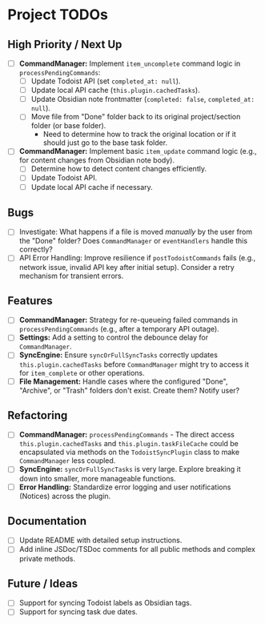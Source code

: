# Project TODOs

## High Priority / Next Up
- [ ] **CommandManager:** Implement `item_uncomplete` command logic in `processPendingCommands`:
    - [ ] Update Todoist API (set `completed_at: null`).
    - [ ] Update local API cache (`this.plugin.cachedTasks`).
    - [ ] Update Obsidian note frontmatter (`completed: false`, `completed_at: null`).
    - [ ] Move file from "Done" folder back to its original project/section folder (or base folder).
        - Need to determine how to track the original location or if it should just go to the base task folder.
- [ ] **CommandManager:** Implement basic `item_update` command logic (e.g., for content changes from Obsidian note body).
    - [ ] Determine how to detect content changes efficiently.
    - [ ] Update Todoist API.
    - [ ] Update local API cache if necessary.

## Bugs
- [ ] Investigate: What happens if a file is moved *manually* by the user from the "Done" folder? Does `CommandManager` or `eventHandlers` handle this correctly?
- [ ] API Error Handling: Improve resilience if `postTodoistCommands` fails (e.g., network issue, invalid API key after initial setup). Consider a retry mechanism for transient errors.

## Features
- [ ] **CommandManager:** Strategy for re-queueing failed commands in `processPendingCommands` (e.g., after a temporary API outage).
- [ ] **Settings:** Add a setting to control the debounce delay for `CommandManager`.
- [ ] **SyncEngine:** Ensure `syncOrFullSyncTasks` correctly updates `this.plugin.cachedTasks` before `CommandManager` might try to access it for `item_complete` or other operations.
- [ ] **File Management:** Handle cases where the configured "Done", "Archive", or "Trash" folders don't exist. Create them? Notify user?

## Refactoring
- [ ] **CommandManager:** `processPendingCommands` - The direct access `this.plugin.cachedTasks` and `this.plugin.taskFileCache` could be encapsulated via methods on the `TodoistSyncPlugin` class to make `CommandManager` less coupled.
- [ ] **SyncEngine:** `syncOrFullSyncTasks` is very large. Explore breaking it down into smaller, more manageable functions.
- [ ] **Error Handling:** Standardize error logging and user notifications (Notices) across the plugin.

## Documentation
- [ ] Update README with detailed setup instructions.
- [ ] Add inline JSDoc/TSDoc comments for all public methods and complex private methods.

## Future / Ideas
- [ ] Support for syncing Todoist labels as Obsidian tags.
- [ ] Support for syncing task due dates.